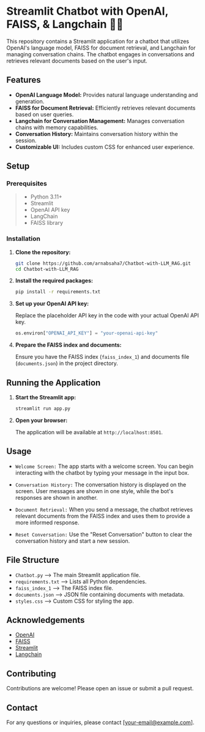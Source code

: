 # Streamlit Chatbot with OpenAI, FAISS, & Langchain 🦜️🔗

This repository contains a Streamlit application for a chatbot that utilizes OpenAI's language model, FAISS for document retrieval, and Langchain for managing conversation chains. The chatbot engages in conversations and retrieves relevant documents based on the user's input.


## Features

- **OpenAI Language Model:** Provides natural language understanding and generation.
- **FAISS for Document Retrieval:** Efficiently retrieves relevant documents based on user queries.
- **Langchain for Conversation Management:** Manages conversation chains with memory capabilities.
- **Conversation History:** Maintains conversation history within the session.
- **Customizable UI:** Includes custom CSS for enhanced user experience.

## Setup

### Prerequisites

>- Python 3.11+
>- Streamlit
>- OpenAI API key
>- LangChain
>- FAISS library

### Installation

1. **Clone the repository:**

    ```bash
    git clone https://github.com/arnabsaha7/Chatbot-with-LLM_RAG.git
    cd Chatbot-with-LLM_RAG
    ```

2. **Install the required packages:**

    ```bash
    pip install -r requirements.txt
    ```

3. **Set up your OpenAI API key:**

    Replace the placeholder API key in the code with your actual OpenAI API key.

    ```python
    os.environ["OPENAI_API_KEY"] = "your-openai-api-key"
    ```

4. **Prepare the FAISS index and documents:**

    Ensure you have the FAISS index (`faiss_index_1`) and documents file (`documents.json`) in the project directory.

## Running the Application

1. **Start the Streamlit app:**

    ```bash
    streamlit run app.py
    ```

2. **Open your browser:**

    The application will be available at `http://localhost:8501`.

## Usage

- `Welcome Screen:` The app starts with a welcome screen. You can begin interacting with the chatbot by typing your message in the input box.

- `Conversation History:` The conversation history is displayed on the screen. User messages are shown in one style, while the bot's responses are shown in another.

- `Document Retrieval:` When you send a message, the chatbot retrieves relevant documents from the FAISS index and uses them to provide a more informed response.

- `Reset Conversation:` Use the "Reset Conversation" button to clear the conversation history and start a new session.

## File Structure

- `Chatbot.py` -->   The main Streamlit application file.
- `requirements.txt` -->   Lists all Python dependencies.
- `faiss_index_1` -->   The FAISS index file.
- `documents.json` -->   JSON file containing documents with metadata.
- `styles.css` -->   Custom CSS for styling the app.

## Acknowledgements

- [OpenAI](https://www.openai.com/)
- [FAISS](https://github.com/facebookresearch/faiss.git)
- [Streamlit](https://www.streamlit.io/)
- [Langchain](https://github.com/langchain-ai/langchain.git)

## Contributing

Contributions are welcome! Please open an issue or submit a pull request.

## Contact

For any questions or inquiries, please contact [your-email@example.com].

